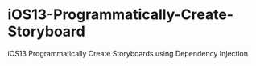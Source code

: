 # iOS13-Programmatically-Create-Storyboard
iOS13 Programmatically Create Storyboards using Dependency Injection
